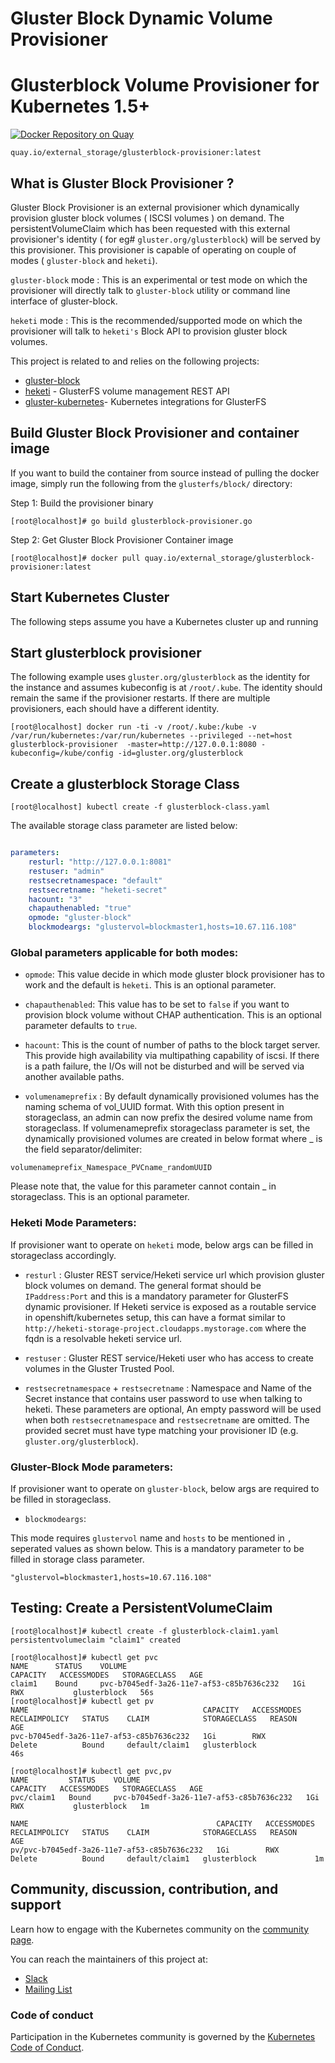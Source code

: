 # Gluster Block Dynamic Volume Provisioner

# Glusterblock Volume Provisioner for Kubernetes 1.5+


[![Docker Repository on Quay](https://quay.io/repository/external_storage/glusterblock-provisioner/status "Docker Repository on Quay")](https://quay.io/repository/external_storage/glusterblock-provisioner)
```
quay.io/external_storage/glusterblock-provisioner:latest
```


## What is Gluster Block Provisioner ?

Gluster Block Provisioner is an external provisioner which dynamically provision gluster block volumes ( ISCSI volumes ) on demand. The persistentVolumeClaim which has been requested with this external provisioner's identity ( for eg# `gluster.org/glusterblock`)  will be served by this provisioner. This provisioner is capable of operating on couple of modes ( `gluster-block` and `heketi`).

`gluster-block` mode :  This is an experimental or test mode on which the provisioner will directly talk to `gluster-block` utility or command line interface of gluster-block. 

`heketi` mode : This is the recommended/supported mode on which the provisioner will talk to `heketi's` Block API to provision gluster block volumes.  

This project is related to and relies on the following projects:

* [gluster-block](https://github.com/gluster/gluster-block)
* [heketi](https://github.com/heketi/heketi) - GlusterFS volume management REST API
* [gluster-kubernetes](https://github.com/gluster/gluster-kubernetes)- Kubernetes integrations for GlusterFS


## Build Gluster Block Provisioner and container image

If you want to build the container from source instead of pulling the docker image, simply run the following from the `glusterfs/block/` directory:

 Step 1: Build the provisioner binary
```
[root@localhost]# go build glusterblock-provisioner.go
```

Step 2:  Get Gluster Block Provisioner Container image
```
[root@localhost]# docker pull quay.io/external_storage/glusterblock-provisioner:latest
```

## Start Kubernetes Cluster

The following steps assume you have a Kubernetes cluster up and running

## Start glusterblock provisioner

The following example uses `gluster.org/glusterblock` as the identity for the instance and assumes kubeconfig is at `/root/.kube`. The identity should remain the same if the provisioner restarts. If there are multiple provisioners, each should have a different identity.

```
[root@localhost] docker run -ti -v /root/.kube:/kube -v /var/run/kubernetes:/var/run/kubernetes --privileged --net=host  glusterblock-provisioner  -master=http://127.0.0.1:8080 -kubeconfig=/kube/config -id=gluster.org/glusterblock
```


## Create a glusterblock Storage Class

```
[root@localhost] kubectl create -f glusterblock-class.yaml
```

The available storage class parameter are listed below:

```yaml

parameters:
    resturl: "http://127.0.0.1:8081"
    restuser: "admin"
    restsecretnamespace: "default"
    restsecretname: "heketi-secret"
    hacount: "3"
    chapauthenabled: "true"
    opmode: "gluster-block"
    blockmodeargs: "glustervol=blockmaster1,hosts=10.67.116.108"

```


### Global parameters applicable for both modes:

* `opmode`: This value decide in which mode gluster block provisioner has to work and the default is `heketi`. This is an optional parameter.

* `chapauthenabled`: This value has to be set to `false` if you want to provision block volume without CHAP authentication. This is an optional parameter defaults to `true`. 

* `hacount`: This is the count of number of paths to the block target server. This provide high availability via multipathing capability of iscsi. If there is a path failure, the I/Os will not be disturbed and will be served via another available paths.

* `volumenameprefix` : By default dynamically provisioned volumes has the naming schema of vol_UUID format. With this option present in storageclass, an admin can now prefix the desired volume name from storageclass. If volumenameprefix storageclass parameter is set, the dynamically provisioned volumes are created in below format where _ is the field separator/delimiter:

`volumenameprefix_Namespace_PVCname_randomUUID`

Please note that, the value for this parameter cannot contain _ in storageclass. This is an optional parameter.

### Heketi Mode Parameters:

If provisioner want to operate on `heketi` mode, below args can be  filled in storageclass accordingly.

* `resturl` : Gluster REST service/Heketi service url which provision gluster block volumes on demand. The general format should be `IPaddress:Port` and this is a mandatory parameter for GlusterFS dynamic provisioner. If Heketi service is exposed as a routable service in openshift/kubernetes setup, this can have a format similar to
`http://heketi-storage-project.cloudapps.mystorage.com` where the fqdn is a resolvable heketi service url.

* `restuser` : Gluster REST service/Heketi user who has access to create volumes in the Gluster Trusted Pool.

* `restsecretnamespace` + `restsecretname` : Namespace and Name of the Secret instance that contains user password to use when talking to heketi. These parameters are optional, An empty password will be used when both `restsecretnamespace` and `restsecretname` are omitted. The provided secret must have type matching your provisioner ID (e.g. `gluster.org/glusterblock`).


### Gluster-Block Mode parameters:

If provisioner want to operate on `gluster-block`, below args are required to be filled in storageclass.

* `blockmodeargs`:

This mode requires `glustervol` name and `hosts` to be mentioned in `,` seperated values as shown below. This is a mandatory parameter to be filled
in storage class parameter.

```
"glustervol=blockmaster1,hosts=10.67.116.108"
```

##  Testing: Create a PersistentVolumeClaim

```
[root@localhost]# kubectl create -f glusterblock-claim1.yaml
persistentvolumeclaim "claim1" created

[root@localhost]# kubectl get pvc
NAME      STATUS    VOLUME                                     CAPACITY   ACCESSMODES   STORAGECLASS   AGE
claim1    Bound     pvc-b7045edf-3a26-11e7-af53-c85b7636c232   1Gi        RWX           glusterblock   56s
[root@localhost]# kubectl get pv
NAME                                       CAPACITY   ACCESSMODES   RECLAIMPOLICY   STATUS    CLAIM            STORAGECLASS   REASON    AGE
pvc-b7045edf-3a26-11e7-af53-c85b7636c232   1Gi        RWX           Delete          Bound     default/claim1   glusterblock             46s

[root@localhost]# kubectl get pvc,pv
NAME         STATUS    VOLUME                                     CAPACITY   ACCESSMODES   STORAGECLASS   AGE
pvc/claim1   Bound     pvc-b7045edf-3a26-11e7-af53-c85b7636c232   1Gi        RWX           glusterblock   1m

NAME                                          CAPACITY   ACCESSMODES   RECLAIMPOLICY   STATUS    CLAIM            STORAGECLASS   REASON    AGE
pv/pvc-b7045edf-3a26-11e7-af53-c85b7636c232   1Gi        RWX           Delete          Bound     default/claim1   glusterblock             1m
```

## Community, discussion, contribution, and support

Learn how to engage with the Kubernetes community on the [community page](http://kubernetes.io/community/).

You can reach the maintainers of this project at:

- [Slack](https://kubernetes.slack.com/messages/sig-storage)
- [Mailing List](https://groups.google.com/forum/#!forum/kubernetes-sig-storage)

### Code of conduct

Participation in the Kubernetes community is governed by the [Kubernetes Code of Conduct](code-of-conduct.md).
